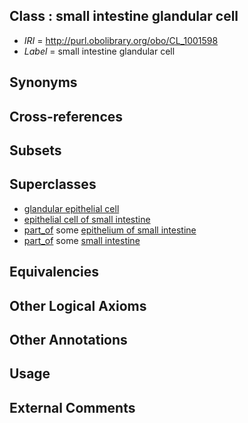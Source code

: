 
## Class : small intestine glandular cell

 * *IRI* = http://purl.obolibrary.org/obo/CL_1001598
 * *Label* = small intestine glandular cell

## Synonyms


## Cross-references


## Subsets


## Superclasses

 * [glandular epithelial cell](../../CL/50/CL_0000150.md)
 * [epithelial cell of small intestine](../../CL/54/CL_0002254.md)
 * [part_of](../../BFO/50/BFO_0000050.md) some [epithelium of small intestine](../../UBERON/02/UBERON_0001902.md)
 * [part_of](../../BFO/50/BFO_0000050.md) some [small intestine](../../UBERON/08/UBERON_0002108.md)

## Equivalencies


## Other Logical Axioms


## Other Annotations


## Usage


## External Comments

